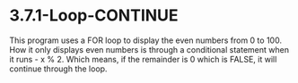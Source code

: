 # 3.7.1-Loop-CONTINUE
This program uses a FOR loop to display the even numbers from 0  to 100.
How it only displays even numbers is through a conditional statement when
it runs - x % 2. Which means, if the remainder is 0 which is FALSE, it will
continue through the loop.
